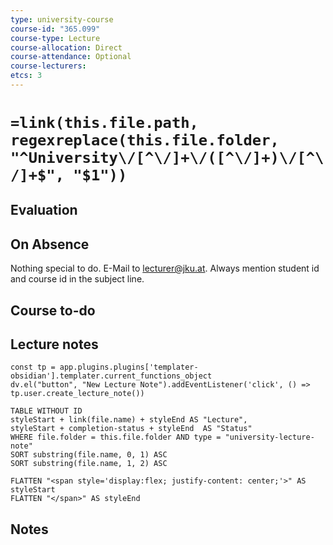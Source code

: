 ```yaml
---
type: university-course
course-id: "365.099"
course-type: Lecture
course-allocation: Direct
course-attendance: Optional
course-lecturers: 
etcs: 3
---
```

# `=link(this.file.path, regexreplace(this.file.folder, "^University\/[^\/]+\/([^\/]+)\/[^\/]+$", "$1"))`

## Evaluation


## On Absence
Nothing special to do.
E-Mail to lecturer@jku.at.
Always mention student id and course id in the subject line.

## Course to-do


## Lecture notes

```dataviewjs
const tp = app.plugins.plugins['templater-obsidian'].templater.current_functions_object
dv.el("button", "New Lecture Note").addEventListener('click', () => tp.user.create_lecture_note())
```

```dataview
TABLE WITHOUT ID 
styleStart + link(file.name) + styleEnd AS "Lecture",
styleStart + completion-status + styleEnd  AS "Status"
WHERE file.folder = this.file.folder AND type = "university-lecture-note"
SORT substring(file.name, 0, 1) ASC
SORT substring(file.name, 1, 2) ASC

FLATTEN "<span style='display:flex; justify-content: center;'>" AS styleStart
FLATTEN "</span>" AS styleEnd
```
## Notes

